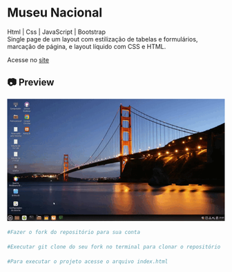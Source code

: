 # Museu Nacional


<p>
Html | Css | JavaScript | Bootstrap
<br>
Single page de um layout com estilização de tabelas e formulários, marcação de página, e layout líquido com CSS e HTML.
</p>

Acesse no [site](https://museunacional.ml/)<br>

<h2>📷 Preview</h2>

<img src="./cinnamon-20210408-5.gif">

<br>

```bash
#Fazer o fork do repositório para sua conta

#Executar git clone do seu fork no terminal para clonar o repositório

#Para executar o projeto acesse o arquivo index.html
```
